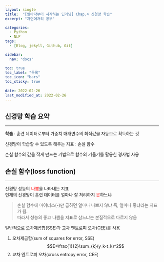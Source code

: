 ```yaml
---
layout: single
title:  "[밑바닥부터 시작하는 딥러닝] Chap.4 신경망 학습"
excerpt: "자연어처리 공부"

categories:
  - Python
  - NLP
tags:
  - [Blog, jekyll, Github, Git]

sidebar:
  nav: "docs"

toc: true
toc_label: "목록"
toc_icon: "bars"
toc_sticky: true
 
date: 2022-02-26
last_modified_at: 2022-02-26
---
```


## **신경망 학습 요약**
***

**학습** : 훈련 데이터로부터 가중치 매개변수의 최적값을 자동으로 획득하는 것

신경망이 학습할 수 있도록 해주는 지표 : 손실 함수

손실 함수의 값을 작게 만드는 기법으로 함수의 기울기를 활용한 경사법 사용

<span style="background-color:#fff5b1"></span>

## **손실 함수(loss function)**
***
신경망 성능의 <span style="color:red">나쁨</span>을 나타내는 지표  
현재의 신경망이 훈련 데이터를 얼마나 잘 처리하지 <span style="color:red">못</span>하느냐

> 손실 함수에 마이너스(-)만 곱하면 얼마나 나쁘지 않냐 즉, 얼마나 좋냐라는 지표가 됨.  
> 따라서 성능의 좋고 나쁨을 지표로 삼느냐는 본질적으로 다르지 않음

일반적으로 오차제곱합(SSE)과 교차 엔트로피 오차(CEE)를 사용

1. 오차제곱합(sum of squares for error, SSE)
$$E=\frac{1}{2}\sum_{k}(y_k-t_k)^2$$
2. 교차 엔트로피 오차(cross entropy error, CEE)
